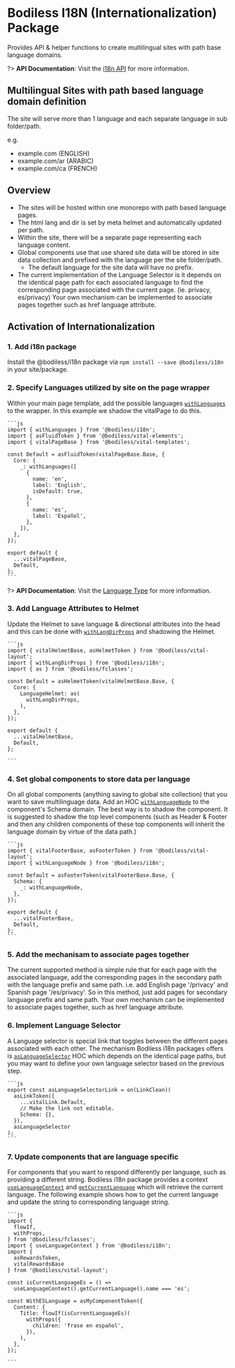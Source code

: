 # Bodiless I18N (Internationalization) Package

Provides API & helper functions to create multilingual sites with path base
language domains.

?> **API Documentation**: Visit the
[i18n API](../../../Development/API/@bodiless/i18n/README) for
more information.

## Multilingual Sites with path based language domain definition

The site will serve more than 1 language and each separate language in sub folder/path.

e.g.

* example.com (ENGLISH)
* example.com/ar (ARABIC)
* example.com/ca (FRENCH)

## Overview

* The sites will be hosted within one monorepo with path based language pages.
* The html lang and dir is set by meta helmet and automatically updated per path.
* Within the site, there will be a separate page representing each language
  content.
* Global components use that use shared site data will be stored in site data
  collection and prefixed with the language per the site folder/path.
  * The default language for the site data will have no prefix.
* The current implementation of the Language Selector is it depends on the
  identical page path for each associated language to find the corresponding
  page associated with the current page. (ie. privacy, es/privacy) Your own
  mechanism can be implemented to associate pages together such as href language
  attribute.

## Activation of Internationalization

### 1. Add i18n package

Install the @bodiless/i18n package via `npm install --save @bodiless/i18n` in
your site/package.

### 2. Specify Languages utilized by site on the page wrapper

Within your main page template, add the possible languages
[`withLanguages`](../../../Development/API/@bodiless/i18n/README?id=withlanguages)
to the wrapper. In this example we shadow the vitalPage to do this.

    ```js
    import { withLanguages } from '@bodiless/i18n';
    import { asFluidToken } from '@bodiless/vital-elements';
    import { vitalPageBase } from '@bodiless/vital-templates';

    const Default = asFluidToken(vitalPageBase.Base, {
      Core: {
        _: withLanguages([
          {
            name: 'en',
            label: 'English',
            isDefault: true,
          },
          {
            name: 'es',
            label: 'Español',
          },
        ]),
      },
    });

    export default {
      ...vitalPageBase,
      Default,
    };
    ```

?> **API Documentation**: Visit the
[Language Type](../../../Development/API/@bodiless/i18n/README?id=language) for
more information.

### 3. Add Language Attributes to Helmet

Update the Helmet to save language & directional attributes into the head and
this can be done with
[`withLangDirProps`](../../../Development/API/@bodiless/i18n/README?id=withlangdirprops)
and shadowing the Helmet.

    ```js
    import { vitalHelmetBase, asHelmetToken } from '@bodiless/vital-layout';
    import { withLangDirProps } from '@bodiless/i18n';
    import { as } from '@bodiless/fclasses';

    const Default = asHelmetToken(vitalHelmetBase.Base, {
      Core: {
        LanguageHelmet: as(
          withLangDirProps,
        ),
      },
    });

    export default {
      ...vitalHelmetBase,
      Default,
    };

    ```

### 4. Set global components to store data per language

On all global components (anything saving to global site collection) that you
want to save multilinguage data. Add an HOC
[`withLanguageNode`](../../../Development/API/@bodiless/i18n/README?id=withlanguagenode)
to the component's Schema domain. The best way is to shadow the component. It is
suggested to shadow the top level components (such as Header & Footer and then
any children components of these top components will inherit the language domain
by virtue of the data path.)

    ```js
    import { vitalFooterBase, asFooterToken } from '@bodiless/vital-layout';
    import { withLanguageNode } from '@bodiless/i18n';

    const Default = asFooterToken(vitalFooterBase.Base, {
      Schema: {
        _: withLanguageNode,
      },
    });

    export default {
      ...vitalFooterBase,
      Default,
    };
    ```

### 5. Add the mechanisam to associate pages together

The current supported method is simple rule that for each page with the
associated language, add the corresponding pages in the secondary path with the
language prefix and same path. i.e. add English page '/privacy' and Spanish page
'/es/privacy'. So in this method, just add pages for secondary language prefix
and same path. Your own mechanism can be implemented to associate pages together,
such as href language attribute.

### 6. Implement Language Selector

A Language selector is special link that toggles between the different pages
associated with each other. The mechanism Bodiless i18n packages offers is
[`asLanguageSelector`](../../../Development/API/@bodiless/i18n/README?id=aslanguageselector)
HOC which depends on the identical page paths, but you may want to define your
own language selector based on the previous step.

    ```js
    export const asLanguageSelectorLink = on(LinkClean)(
      asLinkToken({
        ...vitalLink.Default,
        // Make the link not editable.
        Schema: {},
      }),
      asLanguageSelector
    );
    ```

### 7. Update components that are language specific

For components that you want to respond differently per language, such as
providing a different string. Bodiless i18n package provides a context
[`useLanguageContext`](../../../Development/API/@bodiless/i18n/README?id=uselanguagecontext)
and
[`getCurrentLanguage`](../../../Development/API/@bodiless/i18n/README?id=getcurrentlanguage)
which will retrieve the current language. The following example shows how to get
the current language and update the string to corresponding language string.

    ```js
    import {
      flowIf,
      withProps,
    } from '@bodiless/fclasses';
    import { useLanguageContext } from '@bodiless/i18n';
    import {
      asRewardsToken,
      vitalRewardsBase
    } from '@bodiless/vital-layout';

    const isCurrentLanguageEs = () => 
      useLanguageContext().getCurrentLanguage().name === 'es';

    const WithESLanguage = asMyComponentToken({
      Content: {
        Title: flowIf(isCurrentLanguageEs)(
          withProps({
            children: 'frase en español',
          }),
        ),
      },
    });

    ```
